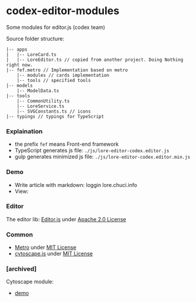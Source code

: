 # codex-editor-modules
Some modules for editor.js (codex team)

Source folder structure:  

    |-- apps
    |   |-- LoreCard.ts
    |   |-- LoreEditor.ts // copied from another project. Doing Nothing right now.
    |-- fef.metro // Implementation based on metro
        |-- modules // cards implementation
        |-- tools // specified tools
    |-- models
        |-- ModelData.ts
    |-- tools
        |-- CommonUtility.ts
        |-- LoreService.ts
        |-- SVGConstants.ts // icons
    |-- typings // typings for TypeScript

### Explaination
* the prefix `fef` means Front-end framework
* TypeScript generates js file: `./js/lore-editor-codex.editor.js`
* gulp generates minimized js file: `./js/lore-editor-codex.editor.min.js`

### Demo
* Write article with markdown: loggin lore.chuci.info
* View: 

### Editor
The editor lib: [Editor.js](https://github.com/codex-team/editor.js) under [Apache 2.0 License](https://github.com/codex-team/editor.js/blob/master/LICENSE)

### Common
* [Metro](https://github.com/olton/Metro-UI-CSS) under [MIT License](https://github.com/olton/Metro-UI-CSS/blob/master/LICENSE)
* [cytoscape.js](https://github.com/cytoscape/cytoscape.js) under [MIT License](https://github.com/cytoscape/cytoscape.js/blob/unstable/LICENSE)

### [archived]
Cytoscape module:  
* [demo](http://taurenshaman.github.io/editor@codexteam+jsoneditor.html)
